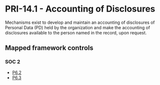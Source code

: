 # PRI-14.1 - Accounting of Disclosures
Mechanisms exist to develop and maintain an accounting of disclosures of Personal Data (PD) held by the organization and make the accounting of disclosures available to the person named in the record, upon request.
## Mapped framework controls
### SOC 2
- [P6.2](../soc2/p62.md)
- [P6.3](../soc2/p63.md)
